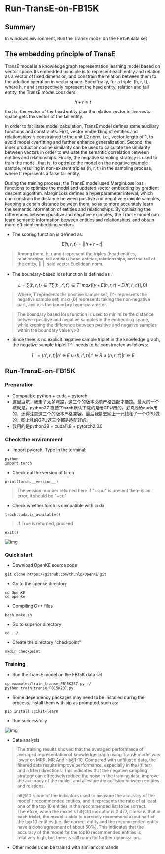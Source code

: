 # Run-TransE-on-FB15K

## Summary
In windows environment, Run the TransE model on the FB15K data set

## The embedding principle of TransE
TransE model is a knowledge graph representation learning model based on vector space. Its embedded principle is to represent each entity and relation as a vector of fixed dimension, and constrain the relation between them to the addition operation in vector space. Specifically, for a triplet (h, r, t), where h, r and t respectively represent the head entity, relation and tail entity, the TransE model considers

  
```math
h+r≈t
```
that is, the vector of the head entity plus the relation vector in the vector space gets the vector of the tail entity.

In order to facilitate model calculation, TransE model defines some auxiliary functions and constraints. First, vector embedding of entities and relationships is constrained to the unit L2 norm, i.e., vector length of 1, to avoid model overfitting and further enhance generalization. Second, the inner product or cosine similarity can be used to calculate the similarity between vectors in order to evaluate the semantic correlation between entities and relationships. Finally, the negative sampling strategy is used to train the model, that is, to optimize the model on the negative example sample, resulting in non-existent triples (h, r, t') in the sampling process, where t' represents a false tail entity.

During the training process, the TransE model used MarginLoss loss functions to optimize the model and updated vector embedding by gradient descent algorithm. MarginLoss defines a hyperparameter interval, which can constrain the distance between positive and negative example samples, keeping a certain distance between them, so as to more accurately learn the semantic information of entities and relationships. By optimizing the differences between positive and negative examples, the TransE model can learn semantic information between entities and relationships, and obtain more efficient embedding vectors.

- The scoring function is defined as:

```math
E(h,r,t) = ||h+r-t||
```
> Among them, h, r and t represent the triples (head entities, relationships, tail entities) head entities, relationships, and the tail of the entity, ||·|| said vector Euclidean norm.

- The boundary-based loss function is defined as：

```math
L = ∑ ⟨h,r,t⟩∈T ∑ ⟨h',r',t'⟩∈T^- max([γ+E(h,r,t)-E(h',r',t')],0)
```
> Where, T represents the positive sample set, T^- represents the negative sample set, max(·,0) represents taking the non-negative part, and γ is the boundary hyperparameter.

> The boundary based loss function is used to minimize the distance between positive and negative samples in the embedding space, while keeping the difference between positive and negative samples within the boundary value γ>0

- Since there is no explicit negative sample triplet in the knowledge graph, the negative sample triplet T^- needs to be constructed as follows:

```math
T^- = {⟨h',r,t⟩|h'∈E} ∪ {⟨h,r',t⟩|r'∈R} ∪ {⟨h,r,t'⟩|t'∈E}
```

## Run-TransE-on-FB15K

### Preparation
- Compatible python + cuda + pytorch
- 这里巨坑，我走了太多弯路，这三个的版本必须严格匹配才能跑。最大的一个坑就是，python37 直接下torch默认下载的是给CPU用的，必须找给cuda用的，还得注意这三个的版本严格兼容。最后我是去网上一元钱租了一个GPU做的，网上租的GPU这三个都是适配好的。
- 我用的是python38 + cuda11.8 + pytorch2.0.0

### Check the environment

- Import pytorch, Type in the terminal:

```
python
import torch
```
- Check out the version of torch

```
print(torch.__version__)
```
> The version number returned here if "+cpu" is present there is an error, it should be "+cu"
- Check whether torch is compatible with cuda

```
troch.cuda.is_available()
```
> If True is returned, proceed

```
exit()
```

![img](./img/b4e96cafefae589fa55bb87b77a5204.png)
### Quick start

- Download OpenKE source code

```
git clone https://github.com/thunlp/OpenKE.git
```
- Go to the openke directory

```
cd OpenKE
cd openke
```
- Compiling C++ files

```
bash make.sh
```
- Go to superior directory

```
cd ../
```
- Create the directory "checkpoint"

```
mkdir checkpoint
```
### Training
- Run the TransE model on the FB15K data set

```
cp examples/train_transe_FB15K237.py ./
python train_transe_FB15K237.py
```
- Some dependency packages may need to be installed during the process. Install them with pip as prompted, such as:

```
pip install scikit-learn
```
- Run successfully

![img](./img/1e3de61134107422a870f24efd2047a.png)
- Data analysis
> The training results showed that the averaged performance of averaged representation of knowledge graph using TransE model was lower on MRR, MR And hit@1-10. Compared with unfiltered data, the filtered data results improve performance, especially in the l(filter) and r(filter) directions. This indicates that the negative sampling strategy can effectively reduce the noise in the training data, improve the accuracy of the model, and alleviate the collision between entities and relations.

> hit@10 is one of the indicators used to measure the accuracy of the model's recommended entities, and it represents the ratio of at least one of the top 10 entities in the recommended list to be correct. Therefore, when the model's hit@10 indicator is 0.477, it means that in each triplet, the model is able to correctly recommend about half of the top 10 entities (i.e. the correct entity and the recommended entity have a close agreement of about 50%). This indicates that the accuracy of the model for the top10 recommended entities is relatively high, but there is still room for further optimization.

- Other models can be trained with similar commands

